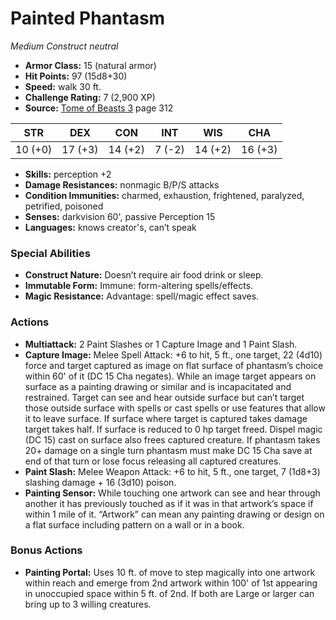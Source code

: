 # Painted Phantasm

*Medium* *Construct* *neutral*

- **Armor Class:** 15 (natural armor)
- **Hit Points:** 97 (15d8+30)
- **Speed:** walk 30 ft.
- **Challenge Rating:** 7 (2,900 XP)
- **Source:** [Tome of Beasts 3](https://koboldpress.com/kpstore/product/tome-of-beasts-3-for-5th-edition/) page 312

| STR | DEX | CON | INT | WIS | CHA |
| --- | --- | --- | --- | --- | --- |
| 10 (+0) | 17 (+3) | 14 (+2) | 7 (-2) | 14 (+2) | 16 (+3) |

- **Skills:** perception +2
- **Damage Resistances:** nonmagic B/P/S attacks
- **Condition Immunities:** charmed, exhaustion, frightened, paralyzed, petrified, poisoned
- **Senses:** darkvision 60', passive Perception 15
- **Languages:** knows creator's, can’t speak

### Special Abilities

- **Construct Nature:** Doesn’t require air food drink or sleep.
- **Immutable Form:** Immune: form-altering spells/effects.
- **Magic Resistance:** Advantage: spell/magic effect saves.

### Actions

- **Multiattack:** 2 Paint Slashes or 1 Capture Image and 1 Paint Slash.
- **Capture Image:** Melee Spell Attack: +6 to hit, 5 ft., one target, 22 (4d10) force and target captured as image on flat surface of phantasm’s choice within 60' of it (DC 15 Cha negates). While an image target appears on surface as a painting drawing or similar and is incapacitated and restrained. Target can see and hear outside surface but can’t target those outside surface with spells or cast spells or use features that allow it to leave surface. If surface where target is captured takes damage target takes half. If surface is reduced to 0 hp target freed. Dispel magic (DC 15) cast on surface also frees captured creature. If phantasm takes 20+ damage on a single turn phantasm must make DC 15 Cha save at end of that turn or lose focus releasing all captured creatures.
- **Paint Slash:** Melee Weapon Attack: +6 to hit, 5 ft., one target, 7 (1d8+3) slashing damage + 16 (3d10) poison.
- **Painting Sensor:** While touching one artwork can see and hear through another it has previously touched as if it was in that artwork’s space if within 1 mile of it. “Artwork” can mean any painting drawing or design on a flat surface including pattern on a wall or in a book.

### Bonus Actions

- **Painting Portal:** Uses 10 ft. of move to step magically into one artwork within reach and emerge from 2nd artwork within 100' of 1st appearing in unoccupied space within 5 ft. of 2nd. If both are Large or larger can bring up to 3 willing creatures.


